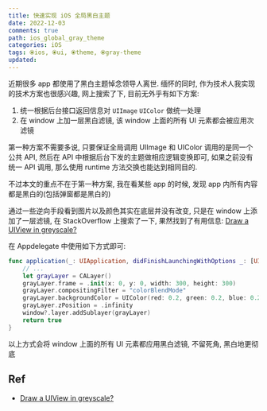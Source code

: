 ```yaml
---
title: 快速实现 iOS 全局黑白主题
date: 2022-12-03
comments: true
path: ios_global_gray_theme
categories: iOS
tags: ⦿ios, ⦿ui, ⦿theme, ⦿gray-theme
updated:
---
```


近期很多 app 都使用了黑白主题悼念领导人离世. 缅怀的同时, 作为技术人我实现的技术方案也很感兴趣, 网上搜索了下, 目前无外乎有如下方案:

1. 统一根据后台接口返回信息对 `UIImage` `UIColor` 做统一处理
2. 在 window 上加一层黑白滤镜, 该 window 上面的所有 UI 元素都会被应用次滤镜

<!-- more -->

第一种方案不需要多说, 只要保证全局调用 UIImage 和 UIColor 调用的是同一个公共 API, 然后在 API 中根据后台下发的主题做相应逻辑变换即可, 如果之前没有统一 API 调用, 那么使用 runtime 方法交换也能达到相同目的.

不过本文的重点不在于第一种方案, 我在看某些 app 的时候, 发现 app 内所有内容都是黑白的(包括弹窗都是黑白的)

通过一些逆向手段看到图片以及颜色其实在底层并没有改变, 只是在 window 上添加了一层滤镜, 在 StackOverflow 上搜索了一下, 果然找到了有用信息: [Draw a UIView in greyscale?](https://stackoverflow.com/a/67436327/11884593)

在 Appdelegate 中使用如下方式即可:

```swift
func application(_: UIApplication, didFinishLaunchingWithOptions _: [UIApplicationLaunchOptionsKey: Any]?) -> Bool {
    // ...
    let grayLayer = CALayer()
    grayLayer.frame = .init(x: 0, y: 0, width: 300, height: 300)
    grayLayer.compositingFilter = "colorBlendMode"
    grayLayer.backgroundColor = UIColor(red: 0.2, green: 0.2, blue: 0.2, alpha: 1.0).cgColor
    grayLayer.zPosition = .infinity
    window?.layer.addSublayer(grayLayer)
    return true
}
```

以上方式会将 window 上面的所有 UI 元素都应用黑白滤镜, 不留死角, 黑白地更彻底

## Ref

- [Draw a UIView in greyscale?](https://stackoverflow.com/a/67436327/11884593)
